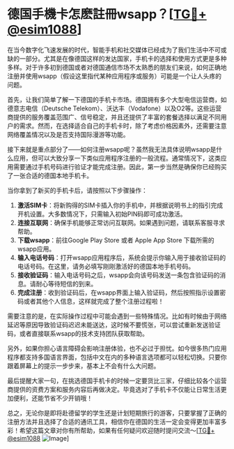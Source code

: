 # 德国手機卡怎麽註冊wsapp？[[TG💪+ @esim1088](https://t.me/s/esim1088)]

在当今数字化飞速发展的时代，智能手机和社交媒体已经成为了我们生活中不可或缺的一部分。尤其是在像德国这样的发达国家，手机卡的选择和使用方式更是多种多样。对于许多初到德国或者对德国通信市场不太熟悉的朋友们来说，如何正确地注册并使用wsapp（假设这里指代某种应用程序或服务）可能是一个让人头疼的问题。

首先，让我们简单了解一下德国的手机卡市场。德国拥有多个大型电信运营商，如德意志电信（Deutsche Telekom）、沃达丰（Vodafone）以及O2等。这些运营商提供的服务覆盖范围广、信号稳定，并且还提供了丰富的套餐选择以满足不同用户的需求。然而，在选择适合自己的手机卡时，除了考虑价格因素外，还需要注意网络覆盖情况以及是否支持国际漫游等功能。

接下来就是重点部分了——如何注册wsapp呢？虽然我无法具体说明wsapp是什么应用，但可以大致分享一下类似应用程序注册的一般流程。通常情况下，这类应用需要通过手机号码进行验证才能完成注册。因此，第一步当然是确保你已经购买了一张合适的德国本地手机卡。

当你拿到了新买的手机卡后，请按照以下步骤操作：

1. **激活SIM卡**：将新购得的SIM卡插入你的手机中，并根据说明书上的指引完成开机设置。大多数情况下，只需输入初始PIN码即可成功激活。
2. **连接互联网**：确保手机能够正常访问互联网。如果遇到问题，请联系客服寻求帮助。
3. **下载wsapp**：前往Google Play Store 或者 Apple App Store 下载所需的wsapp应用。
4. **输入电话号码**：打开wsapp应用程序后，系统会提示你输入用于接收验证码的电话号码。在这里，请务必填写刚刚激活好的德国本地手机号码。
5. **接收验证码**：输入电话号码之后，wsapp会向该号码发送一条包含验证码的消息。请耐心等待短信的到来。
6. **完成注册**：收到验证码后，在wsapp界面上输入验证码，然后按照指示设置密码或者其他个人信息，这样就完成了整个注册过程啦！

需要注意的是，在实际操作过程中可能会遇到一些特殊情况。比如有时候由于网络延迟等原因导致验证码迟迟未能送达，这时候不要慌张，可以尝试重新发送验证码，或者直接联系wsapp的技术支持团队获取帮助。

另外，如果你担心语言障碍会影响注册体验，也不必过于担忧。如今很多热门应用程序都支持多国语言界面，包括中文在内的多种语言选项都可以轻松切换。只要你跟着屏幕上的提示一步步来，基本上不会有什么大问题。

最后提醒大家一句，在挑选德国手机卡的时候一定要货比三家，仔细比较各个运营商提供的资费方案和服务内容后再做决定。毕竟选对了手机卡不仅能让日常生活更加便利，还能节省不少开销哦！

总之，无论你是即将赴德留学的学生还是计划短期旅行的游客，只要掌握了正确的注册方法并且选择了合适的通讯工具，相信你在德国的生活一定会变得更加丰富多彩！希望这篇文章对你有所帮助，如果有任何疑问欢迎随时提问交流～[[TG💪+ @esim1088](https://t.me/s/esim1088) ![Image](https://i.postimg.cc/4NQfJmqS/Snipaste-2025-05-13-00-14-12.png)]